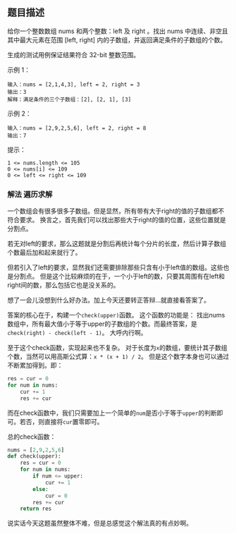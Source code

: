 ## 题目描述
给你一个整数数组 nums 和两个整数：left 及 right 。找出 nums 中连续、非空且其中最大元素在范围 [left, right] 内的子数组，并返回满足条件的子数组的个数。

生成的测试用例保证结果符合 32-bit 整数范围。

示例 1：
```
输入：nums = [2,1,4,3], left = 2, right = 3
输出：3
解释：满足条件的三个子数组：[2], [2, 1], [3]
```
示例 2：
```
输入：nums = [2,9,2,5,6], left = 2, right = 8
输出：7
```

提示：
```
1 <= nums.length <= 105
0 <= nums[i] <= 109
0 <= left <= right <= 109
```

### 解法 遍历求解
一个数组会有很多很多子数组。但是显然，所有带有大于right的值的子数组都不符合要求。
换言之，首先我们可以找出那些大于right的值的位置，这些位置就是分割点。

若无对left的要求，那么这题就是分割后再统计每个分片的长度，然后计算子数组个数最后加和起来就行了。

但若引入了left的要求，显然我们还需要排除那些只含有小于left值的数组。这些也是分割点。
但是这个比较麻烦的在于，一个小于left的数，只要其周围有在left和right间的数，那么包括它也是没关系的。

想了一会儿没想到什么好办法。加上今天还要转正答辩…就直接看答案了。

答案的核心在于，构建一个`check(upper)`函数。
这个函数的功能是：
找出nums数组中，所有最大值小于等于upper的子数组的个数。而最终答案，是`check(right) - check(left - 1)`。
大呼内行啊。

至于这个check函数，实现起来也不复杂。
对于长度为`x`的数组，要统计其子数组个数，当然可以用高斯公式算：`x * (x + 1) / 2`。
但是这个数字本身也可以通过不断累加得到。即：
```python
res = cur = 0
for num in nums:
    cur += 1
    res += cur
```

而在check函数中，我们只需要加上一个简单的`num`是否小于等于`upper`的判断即可。若否，则直接将`cur`置零即可。

总的check函数：
```python
nums = [2,9,2,5,6]
def check(upper):
    res = cur = 0
    for num in nums:
        if num <= upper:
            cur += 1
        else:
            cur = 0
        res += cur
    return res
```

说实话今天这题虽然整体不难，但是总感觉这个解法真的有点妙啊。